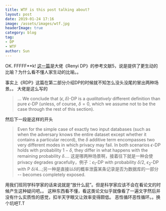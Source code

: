 ```yaml
---
title: WTF is this post talking about?
layout: post
date: 2019-01-24 17:16
image: /assets/images/wtf.jpg
headerImage: true
category: blog
tag:
- DP
- WTF
author: Sun
---
```


OK. FFFFF**k!
[这一篇](https://github.com/frankmcsherry/blog/blob/master/posts/2017-02-08.md)是大佬《Renyi DP》的参考文献5，说是提供了更生动的比喻？为什么看不懂人家生动的比喻。。

事实上《RDP》这篇在第二部分介绍DP的时候就不知怎么没头没尾的冒出两种场景。。
大佬是这么写的

> ... We conclude that $(\epsilon,\delta)$-DP is a *qualitatively* different definition than pure $\epsilon$-DP (unless, of course, $\delta=0$, which we assume not to be the case through the rest of this section).

然后下一段是这样的开头

> Even for the simple case of exactly two input databases (such as when the adversary knows the entire dataset except whether it contains a particular record), the $\delta$ additive term encompasses two very different modes in which privacy may fail. In both scenarios $\epsilon$-DP holds with probability $1-\delta$, they differ in what happens with the remaining probability $\delta$....
> 这是哪两种场景啊，接着往下就是一种会使privacy degrades gracefully，例子：$\epsilon_1$-DP with probability $\delta/2$, $\epsilon_2$-DP with P $\delta/4$...;另一种是直接以$\delta$的概率泄露某条记录是否为数据库的一部分 -- becomes completely exposed.

用我们班同学科学家的话来说就是“放什么屁”。但是科学家应该不会在看论文的时候产生这种疑问吧。。
这种东西看不懂，看这类论文似乎就像看了一遍文字然后并没有什么实质性的感觉，扣半天字眼又让效率变得颇低。
恶性循环恶性循环。。换个坑吧T.T
